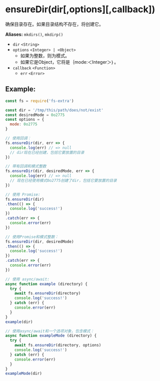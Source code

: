 # ensureDir(dir[,options][,callback])

确保目录存在。如果目录结构不存在，将创建它。

**Aliases:** `mkdirs()`, `mkdirp()`

- `dir` `<String>`
- `options` `<Integer> | <Object>` 
   - 如果为整数，则为模式。
   - 如果它是Object，它将是｛mode:＜Integer＞｝。
- `callback` `<Function>` 
   - `err` `<Error>`

## Example:

```javascript
const fs = require('fs-extra')

const dir = '/tmp/this/path/does/not/exist'
const desiredMode = 0o2775
const options = {
  mode: 0o2775
}

// 使用回调：
fs.ensureDir(dir, err => {
  console.log(err) // => null
  // dir现在已经创建，包括它要放置的目录
})

// 带有回调和模式整数
fs.ensureDir(dir, desiredMode, err => {
  console.log(err) // => null
  // 现在已经使用模式0o2775创建了dir，包括它要放置的目录
})

// 使用 Promise:
fs.ensureDir(dir)
.then(() => {
  console.log('success!')
})
.catch(err => {
  console.error(err)
})

// 使用Promise和模式整数：
fs.ensureDir(dir, desiredMode)
.then(() => {
  console.log('success!')
})
.catch(err => {
  console.error(err)
})

// 使用 async/await:
async function example (directory) {
  try {
    await fs.ensureDir(directory)
    console.log('success!')
  } catch (err) {
    console.error(err)
  }
}
example(dir)

// 使用async/await和一个选项对象，包含模式：
async function exampleMode (directory) {
  try {
    await fs.ensureDir(directory, options)
    console.log('success!')
  } catch (err) {
    console.error(err)
  }
}
exampleMode(dir)
```
